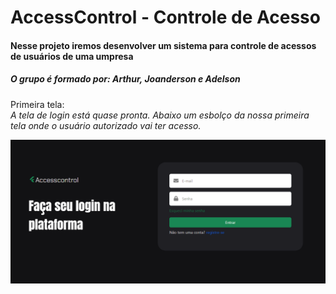 # AccessControl - Controle de Acesso

#### Nesse projeto iremos desenvolver um sistema para controle de acessos de usuários de uma umpresa
##### O grupo é formado por: Arthur, Joanderson e Adelson


Primeira tela:<br>
*A tela de login está quase pronta. Abaixo um esbolço da nossa primeira tela onde o usuário autorizado vai ter acesso.*

![Tela de Login](./img/tela_login.png)